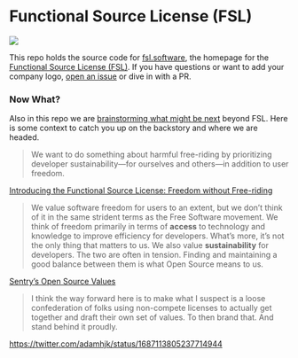 # Functional Source License (FSL)

<img src="https://raw.githubusercontent.com/getsentry/fsl.software/main/slice.jpg">

This repo holds the source code for [fsl.software](https://fsl.software/), the
homepage for the [Functional Source License (FSL)](https://fsl.software/). If
you have questions or want to add your company logo, [open an
issue](https://github.com/getsentry/fsl.software/issues/new) or dive in
with a PR.


### Now What?

Also in this repo we are [brainstorming what might be
next](https://github.com/getsentry/fsl.software/issues/5) beyond FSL.
Here is some context to catch you up on the backstory and where we are headed.

> We want to do something about harmful free-riding by prioritizing developer
> sustainability—for ourselves and others—in addition to user freedom.

[Introducing the Functional Source License: Freedom without Free-riding](https://blog.sentry.io/introducing-the-functional-source-license-freedom-without-free-riding/)

> We value software freedom for users to an extent, but we don’t think of it in
> the same strident terms as the Free Software movement. We think of freedom
> primarily in terms of **access** to technology and knowledge to improve
> efficiency for developers. What’s more, it’s not the only thing that matters
> to us. We also value **sustainability** for developers. The two are often in
> tension. Finding and maintaining a good balance between them is what Open
> Source means to us.

[Sentry’s Open Source Values](https://blog.sentry.io/sentrys-open-source-values/)

> I think the way forward here is to make what I suspect is a loose
> confederation of folks using non-compete licenses to actually get together
> and draft their own set of values. To then brand that. And stand behind it
> proudly.

https://twitter.com/adamhjk/status/1687113805237714944
